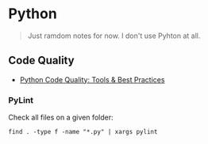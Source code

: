 # Python

> Just ramdom notes for now. I don't use Pyhton at all.

## Code Quality

* [Python Code Quality: Tools & Best Practices](https://realpython.com/python-code-quality/)

### PyLint

Check all files on a given folder:

```shell
find . -type f -name "*.py" | xargs pylint
```
